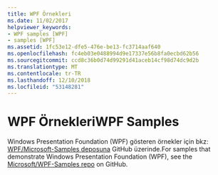 ```yaml
---
title: WPF Örnekleri
ms.date: 11/02/2017
helpviewer_keywords:
- WPF samples [WPF]
- samples [WPF]
ms.assetid: 1fc53e12-dfe5-476e-be13-fc3714aaf640
ms.openlocfilehash: fc4eb03e0488994d9e17337e56b8fa0ecbd62b56
ms.sourcegitcommit: ccd8c36b0d74d99291d41aceb14cf98d74dc9d2b
ms.translationtype: MT
ms.contentlocale: tr-TR
ms.lasthandoff: 12/10/2018
ms.locfileid: "53148281"
---
```

# <a name="wpf-samples"></a><span data-ttu-id="f7e28-102">WPF Örnekleri</span><span class="sxs-lookup"><span data-stu-id="f7e28-102">WPF Samples</span></span>

<span data-ttu-id="f7e28-103">Windows Presentation Foundation (WPF) gösteren örnekler için bkz: [WPF/Microsoft-Samples deposuna](https://github.com/Microsoft/WPF-Samples) GitHub üzerinde.</span><span class="sxs-lookup"><span data-stu-id="f7e28-103">For samples that demonstrate Windows Presentation Foundation (WPF), see the [Microsoft/WPF-Samples repo](https://github.com/Microsoft/WPF-Samples) on GitHub.</span></span>
